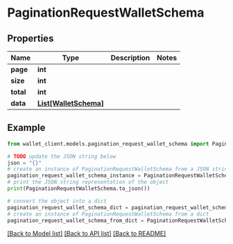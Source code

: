 # PaginationRequestWalletSchema


## Properties

Name | Type | Description | Notes
------------ | ------------- | ------------- | -------------
**page** | **int** |  | 
**size** | **int** |  | 
**total** | **int** |  | 
**data** | [**List[WalletSchema]**](WalletSchema.md) |  | 

## Example

```python
from wallet_client.models.pagination_request_wallet_schema import PaginationRequestWalletSchema

# TODO update the JSON string below
json = "{}"
# create an instance of PaginationRequestWalletSchema from a JSON string
pagination_request_wallet_schema_instance = PaginationRequestWalletSchema.from_json(json)
# print the JSON string representation of the object
print(PaginationRequestWalletSchema.to_json())

# convert the object into a dict
pagination_request_wallet_schema_dict = pagination_request_wallet_schema_instance.to_dict()
# create an instance of PaginationRequestWalletSchema from a dict
pagination_request_wallet_schema_from_dict = PaginationRequestWalletSchema.from_dict(pagination_request_wallet_schema_dict)
```
[[Back to Model list]](../README.md#documentation-for-models) [[Back to API list]](../README.md#documentation-for-api-endpoints) [[Back to README]](../README.md)


